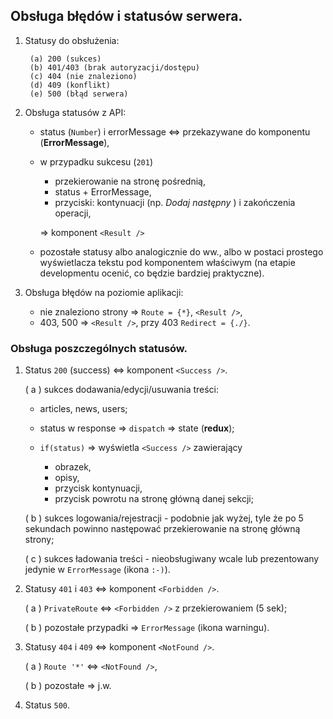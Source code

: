 ## Obsługa błędów i statusów serwera.

1. Statusy do obsłużenia:
	
		(a) 200 (sukces)
		(b) 401/403 (brak autoryzacji/dostępu)
		(c) 404 (nie znaleziono)
		(d) 409 (konflikt)
		(e) 500 (błąd serwera)

2. Obsługa statusów z API:

	- status (`Number`) i errorMessage <=> przekazywane do komponentu (**ErrorMessage**),
	- w przypadku sukcesu (`201`)
		
		- przekierowanie na stronę pośrednią,
		- status + ErrorMessage,
		- przyciski: kontynuacji (np. *Dodaj następny* ) i zakończenia operacji,
		
		=> komponent `<Result />`

	- pozostałe statusy albo analogicznie do ww., albo w postaci prostego wyświetlacza tekstu pod komponentem właściwym (na etapie developmentu ocenić, co będzie bardziej praktyczne).

3. Obsługa błędów na poziomie aplikacji:
	
	- nie znaleziono strony => `Route = {*}`, `<Result />`,
	- 403, 500 => `<Result />`, przy 403 `Redirect = {./}`.

### Obsługa poszczególnych statusów.

1. Status `200` (success) <=> komponent `<Success />`.

	( a ) sukces dodawania/edycji/usuwania treści:
	
	- articles, news, users;
	- status w response => `dispatch` => state (**redux**);
	- `if(status)` => wyświetla `<Success />` zawierający

		- obrazek,
		- opisy,
		- przycisk kontynuacji,
		- przycisk powrotu na stronę główną danej sekcji;

	( b ) sukces logowania/rejestracji - podobnie jak wyżej, tyle że po 5 sekundach powinno następować przekierowanie na stronę główną strony;

	( c ) sukces ładowania treści - nieobsługiwany wcale lub prezentowany jedynie w `ErrorMessage` (ikona `:-)`).

2. Statusy `401` i `403` <=> komponent `<Forbidden />`.

	( a ) `PrivateRoute` <=> `<Forbidden />` z przekierowaniem (5 sek);

	( b ) pozostałe przypadki => `ErrorMessage` (ikona warningu).

3. Statusy `404` i `409` <=> komponent `<NotFound />`.

	( a ) `Route '*'` <=> `<NotFound />`,

	( b ) pozostałe => j.w.

4. Status `500`.
